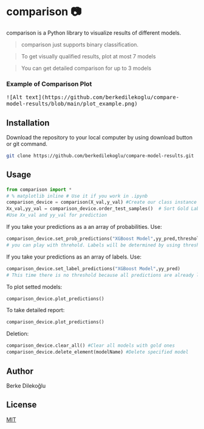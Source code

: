# comparison :camera:

comparison is a Python library to visualize results of different models.

> comparison just supports binary classification.

> To get visually qualified results, plot at most 7 models

> You can get detailed comparison for up to 3 models

### Example of Comparison Plot
<kbd>
![Alt text](https://github.com/berkedilekoglu/compare-model-results/blob/main/plot_example.png)
</kbd>

## Installation

Download the repository to your local computer by using download button or git command.

```bash
git clone https://github.com/berkedilekoglu/compare-model-results.git
```

## Usage

```python
from comparison import *
# % matplotlib inline # Use it if you work in .ipynb 
comparison_device = comparison(X_val,y_val) #Create our class instance
Xx_val,yy_val = comparison_device.order_test_samples()  # Sort Gold Labels! 
#Use Xx_val and yy_val for prediction
```
If you take your predictions as a an array of probabilities. Use:
```python
comparison_device.set_prob_predictions("XGBoost Model",yy_pred,threshold=0.5)
# you can play with threhold. Labels will be determined by using threshold. Default is 0.5
```
If you take your predictions as an array of labels. Use:
```python
comparison_device.set_label_predictions("XGBoost Model",yy_pred) 
# This time there is no threshold because all predictions are already labeled!
```

To plot setted models:
```python
comparison_device.plot_predictions()
```
To take detailed report:
```python
comparison_device.plot_predictions()
```

Deletion:
```python
comparison_device.clear_all() #Clear all models with gold ones
comparison_device.delete_element(modelName) #Delete specified model
```

## Author
Berke Dilekoğlu

## License
[MIT](https://choosealicense.com/licenses/mit/)
